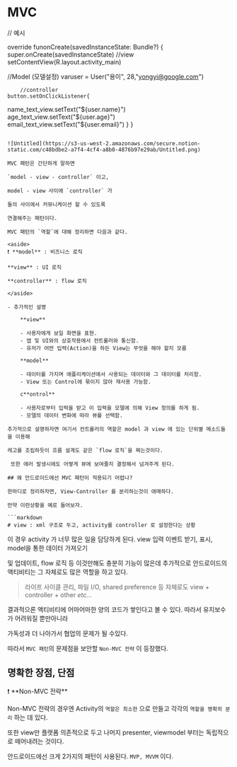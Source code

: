 
# MVC

// 예시

override funonCreate(savedInstanceState: Bundle?) {
super.onCreate(savedInstanceState)
		//view
    setContentView(R.layout.activity_main)

//Model (모델설정)
varuser = User("용이", 28,"yongyi@google.com")

		//controller
    button.setOnClickListener{
name_text_view.setText("${user.name}")
        age_text_view.setText("${user.age}")
        email_text_view.setText("${user.email}")
		}
}
```

![Untitled](https://s3-us-west-2.amazonaws.com/secure.notion-static.com/c48bdbe2-a7f4-4cf4-a8b0-4876b97e29ab/Untitled.png)

MVC 패턴은 간단하게 말하면 

`model - view - controller` 이고, 

model - view 사이에 `controller` 가 

둘의 사이에서 커뮤니케이션 할 수 있도록 

연결해주는 패턴이다.

MVC 패턴의 `역할`에 대해 정리하면 다음과 같다.

<aside>
❗ **model** : 비즈니스 로직

**view** : UI 로직

**controller** : flow 로직

</aside>

- 추가적인 설명
    
    **view** 
    
    - 사용자에게 보일 화면을 표현.
    - 앱 및 UI와의 상호작용에서 컨트롤러와 통신함.
    - 유저가 어떤 입력(Action)을 하든 View는 무엇을 해야 할지 모름
    
    **model**
    
    - 데이터를 가지며 애플리케이션에서 사용되는 데이터와 그 데이터를 처리함.
    - View 또는 Control에 묶이지 않아 재사용 가능함.
    
    c**ontrol**
    
    - 사용자로부터 입력을 받고 이 입력을 모델에 의해 View 정의를 하게 됨.
    - 모델의 데이터 변화에 따라 뷰를 선택함.

추가적으로 설명하자면 여기서 컨트롤러의 역할은 model 과 view 에 있는 단위별 메소드들을 이용해

레고를 조립하듯이 흐름 설계도 같은 `flow 로직`을 짜는것이다.

 또한 에러 발생시에도 어떻게 뷰에 보여줄지 결정해서 넘겨주게 된다.

## 왜 안드로이드에선 MVC 패턴이 적용되기 어렵나?

한마디로 정리하자면, View-Controller 를 분리하는것이 애매하다.

만약 이런상황을 예로 들어보자.

```markdown
# view : xml 구조로 두고, activity를 controller 로 설정한다는 상황
```

이 경우 activity 가 너무 많은 일을 담당하게 된다. view 입력 이벤트 받기, 표시, model을 통한 데이터 가져오기

및 업데이트, flow 로직 등 이것만해도 충분히 기능이 많은데 추가적으로 안드로이드의 액티비티는 그 자체로도 많은 역할을 하고 있다.

> 라이프 사이클 관리, 파일 I/O, shared preference 등 자체로도 view + controller + other *etc...*
> 

결과적으론 액티비티에 어마어마한 양의 코드가 쌓인다고 볼 수 있다. 따라서 유지보수가 어려워질 뿐만아니라 

가독성과 더 나아가서 협업의 문제가 될 수있다.

따라서 `MVC 패턴`의 문제점을 보안할 `Non-MVC 전략` 이 등장했다.

## 명확한 장점, 단점

<aside>
❗ **Non-MVC 전략**

Non-MVC 전략의 경우엔 Activity의 `역할은 최소한` 으로 만들고 각각의 `역할을 명확히 분리` 하는 데 있다.

또한 view만 플랫폼 의존적으로 두고 나머지 presenter, viewmodel 부터는 독립적으로 떼어내려는 것이다.

안드로이드에선 크게 2가지의 패턴이 사용된다. `MVP, MVVM` 이다.

</aside>
